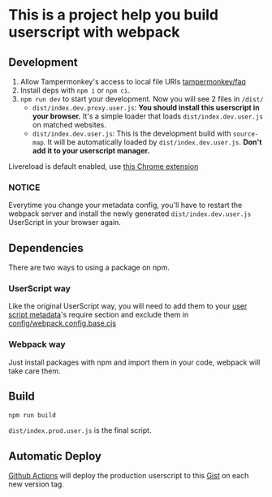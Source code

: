# This is a project help you build userscript with webpack

## Development

1. Allow Tampermonkey's access to local file URIs [tampermonkey/faq](https://tampermonkey.net/faq.php?ext=dhdg#Q204)
2. Install deps with `npm i` or `npm ci`.
3. `npm run dev` to start your development.
Now you will see 2 files in `/dist/`
    - `dist/index.dev.proxy.user.js`: **You should install this userscript in your browser.**
    It's a simple loader that loads `dist/index.dev.user.js` on matched websites.
    - `dist/index.dev.user.js`: This is the development build with `source-map`.
    It will be automatically loaded by `dist/index.dev.user.js`.
    **Don't add it to your userscript manager.**

Livereload is default enabled, use [this Chrome extension](https://chrome.google.com/webstore/detail/jnihajbhpnppcggbcgedagnkighmdlei)

### NOTICE

Everytime you change your metadata config,
you'll have to restart the webpack server and install the newly generated `dist/index.dev.user.js` UserScript in your browser again.

## Dependencies

There are two ways to using a package on npm.

### UserScript way

Like the original UserScript way, you will need to add them to your [user script metadata](../metadata.js)'s require section and exclude them in [config/webpack.config.base.cjs](../config/webpack.config.base.cjs)

### Webpack way

Just install packages with npm and import them in your code, webpack will take care them.

## Build

```bash
npm run build
```

`dist/index.prod.user.js` is the final script.

## Automatic Deploy

[Github Actions](../.github/workflows/deploy.yaml) will deploy the production userscript to this [Gist](https://gist.github.com/timo95/562b9363d491e3ee281cb46944445fcd) on each new version tag.
